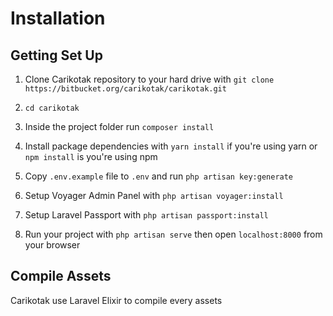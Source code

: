# Installation

## Getting Set Up

1. Clone Carikotak repository to your hard drive with `git clone https://bitbucket.org/carikotak/carikotak.git`

2. `cd carikotak`

3. Inside the project folder run `composer install`

4. Install package dependencies with `yarn install` if you're using yarn or `npm install` is you're using npm

5. Copy `.env.example` file to `.env` and run `php artisan key:generate`

6. Setup Voyager Admin Panel with `php artisan voyager:install`

7. Setup Laravel Passport with `php artisan passport:install`

8. Run your project with `php artisan serve` then open `localhost:8000` from your browser

## Compile Assets

Carikotak use Laravel Elixir to compile every assets